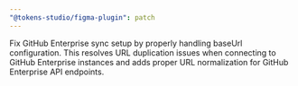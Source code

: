 ```yaml
---
"@tokens-studio/figma-plugin": patch
---
```


Fix GitHub Enterprise sync setup by properly handling baseUrl configuration. This resolves URL duplication issues when connecting to GitHub Enterprise instances and adds proper URL normalization for GitHub Enterprise API endpoints.